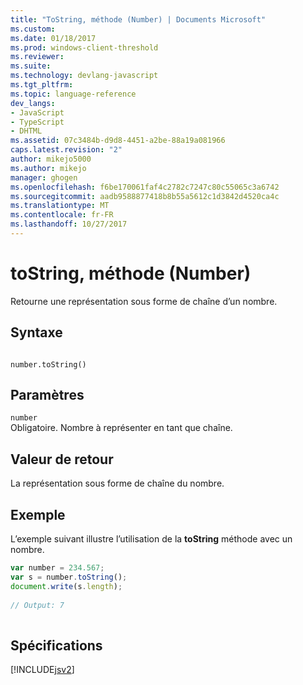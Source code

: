 ```yaml
---
title: "ToString, méthode (Number) | Documents Microsoft"
ms.custom: 
ms.date: 01/18/2017
ms.prod: windows-client-threshold
ms.reviewer: 
ms.suite: 
ms.technology: devlang-javascript
ms.tgt_pltfrm: 
ms.topic: language-reference
dev_langs:
- JavaScript
- TypeScript
- DHTML
ms.assetid: 07c3484b-d9d8-4451-a2be-88a19a081966
caps.latest.revision: "2"
author: mikejo5000
ms.author: mikejo
manager: ghogen
ms.openlocfilehash: f6be170061faf4c2782c7247c80c55065c3a6742
ms.sourcegitcommit: aadb9588877418b8b55a5612c1d3842d4520ca4c
ms.translationtype: MT
ms.contentlocale: fr-FR
ms.lasthandoff: 10/27/2017
---
```

# <a name="tostring-method-number"></a>toString, méthode (Number)
Retourne une représentation sous forme de chaîne d’un nombre.  
  
## <a name="syntax"></a>Syntaxe  
  
```  
  
number.toString()  
```  
  
## <a name="parameters"></a>Paramètres  
 `number`  
 Obligatoire. Nombre à représenter en tant que chaîne.  
  
## <a name="return-value"></a>Valeur de retour  
 La représentation sous forme de chaîne du nombre.  
  
## <a name="example"></a>Exemple  
 L’exemple suivant illustre l’utilisation de la **toString** méthode avec un nombre.  
  
```JavaScript  
var number = 234.567;  
var s = number.toString();  
document.write(s.length);  
  
// Output: 7  
  
```  
  
## <a name="requirements"></a>Spécifications  
 [!INCLUDE[jsv2](../../javascript/reference/includes/jsv2-md.md)]